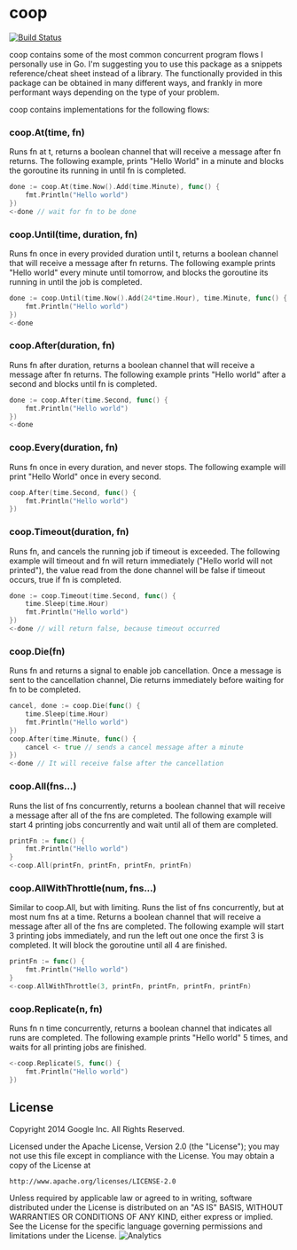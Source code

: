 # coop

[![Build Status](https://travis-ci.org/rakyll/coop.png?branch=master)](https://travis-ci.org/rakyll/coop)

coop contains some of the most common concurrent program flows I personally use in Go. I'm suggesting you to use this package as a snippets reference/cheat sheet instead of a library. The functionally provided in this package can be obtained in many different ways, and frankly in  more performant ways depending on the type of your problem.

coop contains implementations for the following flows:

### coop.At(time, fn)

Runs fn at t, returns a boolean channel that will receive a message after fn returns. The following example, prints "Hello World" in a minute and blocks the goroutine its running in until fn is completed.

~~~ go
done := coop.At(time.Now().Add(time.Minute), func() {
    fmt.Println("Hello world")
})
<-done // wait for fn to be done
~~~

### coop.Until(time, duration, fn)

Runs fn once in every provided duration until t, returns a boolean channel that will receive a message after fn returns. The following example prints "Hello world" every minute until tomorrow, and blocks the goroutine its running in until the job is completed.

~~~ go
done := coop.Until(time.Now().Add(24*time.Hour), time.Minute, func() {
    fmt.Println("Hello world")
})
<-done
~~~

### coop.After(duration, fn)

Runs fn after duration, returns a boolean channel that will receive a message after fn returns. The following example prints "Hello world" after a second and blocks until fn is completed.

~~~ go
done := coop.After(time.Second, func() {
    fmt.Println("Hello world")
})
<-done
~~~

### coop.Every(duration, fn)

Runs fn once in every duration, and never stops. The following example will print "Hello World" once in every second.

~~~ go
coop.After(time.Second, func() {
    fmt.Println("Hello world")
})
~~~

### coop.Timeout(duration, fn)
Runs fn, and cancels the running job if timeout is exceeded. The following example will timeout and fn will return immediately ("Hello world will not printed"), the value read from the done channel will be false if timeout occurs, true if fn is completed.

~~~ go
done := coop.Timeout(time.Second, func() {
    time.Sleep(time.Hour)
    fmt.Println("Hello world")
})
<-done // will return false, because timeout occurred
~~~

### coop.Die(fn)
Runs fn and returns a signal to enable job cancellation. Once a message is sent to the cancellation channel, Die returns immediately before waiting for fn to be completed.

~~~ go
cancel, done := coop.Die(func() {
    time.Sleep(time.Hour)
    fmt.Println("Hello world")
})
coop.After(time.Minute, func() {
    cancel <- true // sends a cancel message after a minute
})
<-done // It will receive false after the cancellation
~~~

### coop.All(fns...)
Runs the list of fns concurrently, returns a boolean channel that will receive a message after all of the fns are completed. The following example will start 4 printing jobs concurrently and wait until all of them are completed.

~~~ go
printFn := func() {
    fmt.Println("Hello world")
}
<-coop.All(printFn, printFn, printFn, printFn)
~~~

### coop.AllWithThrottle(num, fns...)
Similar to coop.All, but with limiting. Runs the list of fns concurrently, but at most num fns at a time. Returns a boolean channel that will receive a message after all of the fns are completed. The following example will start 3 printing jobs immediately, and run the left out one once the first 3 is completed. It will block the goroutine until all 4 are finished.

~~~ go
printFn := func() {
    fmt.Println("Hello world")
}
<-coop.AllWithThrottle(3, printFn, printFn, printFn, printFn)
~~~

### coop.Replicate(n, fn)

Runs fn n time concurrently, returns a boolean channel that indicates all runs are completed. The following example prints "Hello world" 5 times, and waits for all printing jobs are finished.

~~~ go
<-coop.Replicate(5, func() {
    fmt.Println("Hello world")
})
~~~

## License

Copyright 2014 Google Inc. All Rights Reserved.

Licensed under the Apache License, Version 2.0 (the "License"); you may not use this file except in compliance with the License. You may obtain a copy of the License at

    http://www.apache.org/licenses/LICENSE-2.0

Unless required by applicable law or agreed to in writing, software distributed under the License is distributed on an "AS IS" BASIS, WITHOUT WARRANTIES OR CONDITIONS OF ANY KIND, either express or implied. See the License for the specific language governing permissions and limitations under the License. ![Analytics](https://ga-beacon.appspot.com/UA-46881978-1/coop?pixel)

